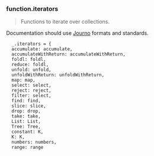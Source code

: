 ### function.iterators

> Functions to iterate over collections.

Documentation should use [Journo](https://github.com/jashkenas/journo) formats and standards.

      _.iterators = {
      accumulate: accumulate,
      accumulateWithReturn: accumulateWithReturn,
      foldl: foldl,
      reduce: foldl,
      unfold: unfold,
      unfoldWithReturn: unfoldWithReturn,
      map: map,
      select: select,
      reject: reject,
      filter: select,
      find: find,
      slice: slice,
      drop: drop,
      take: take,
      List: List,
      Tree: Tree,
      constant: K,
      K: K,
      numbers: numbers,
      range: range

